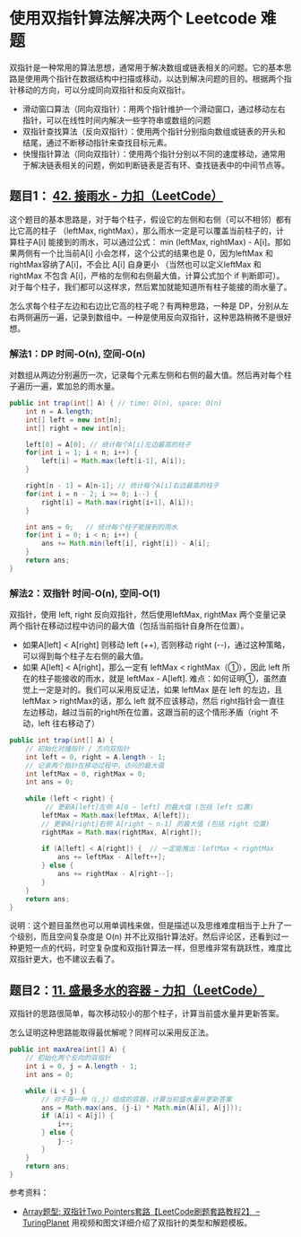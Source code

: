 # 使用双指针算法解决两个 Leetcode 难题



双指针是一种常用的算法思想，通常用于解决数组或链表相关的问题。它的基本思路是使用两个指针在数据结构中扫描或移动，以达到解决问题的目的。根据两个指针移动的方向，可以分成同向双指针和反向双指针。

- 滑动窗口算法（同向双指针）：用两个指针维护一个滑动窗口，通过移动左右指针，可以在线性时间内解决一些字符串或数组的问题
- 双指针查找算法（反向双指针）：使用两个指针分别指向数组或链表的开头和结尾，通过不断移动指针来查找目标元素。
- 快慢指针算法（同向双指针）：使用两个指针分别以不同的速度移动，通常用于解决链表相关的问题，例如判断链表是否有环、查找链表中的中间节点等。



## 题目1： [42. 接雨水 - 力扣（LeetCode）](https://leetcode.cn/problems/trapping-rain-water/)

这个题目的基本思路是，对于每个柱子，假设它的左侧和右侧（可以不相邻）都有比它高的柱子 （leftMax, rightMax），那么雨水一定是可以覆盖当前柱子的，计算柱子A[i] 能接到的雨水，可以通过公式： min (leftMax, rightMax) - A[i]。那如果两侧有一个比当前A[i] 小会怎样，这个公式的结果也是 0，因为leftMax 和 rightMax容纳了A[i]，不会比 A[i] 自身更小 （当然也可以定义leftMax 和 rightMax 不包含 A[i]，严格的左侧和右侧最大值，计算公式加个 if 判断即可）。对于每个柱子，我们都可以这样求，然后累加就能知道所有柱子能接的雨水量了。

怎么求每个柱子左边和右边比它高的柱子呢？有两种思路，一种是 DP，分别从左右两侧遍历一遍，记录到数组中。一种是使用反向双指针，这种思路稍微不是很好想。

### 解法1：DP 时间-O(n), 空间-O(n)

对数组从两边分别遍历一次，记录每个元素左侧和右侧的最大值。然后再对每个柱子遍历一遍，累加总的雨水量。

```java
public int trap(int[] A) { // time: O(n), space: O(n)
    int n = A.length;
    int[] left = new int[n];
    int[] right = new int[n];

    left[0] = A[0]; // 统计每个A[i]左边最高的柱子
    for(int i = 1; i < n; i++) {
        left[i] = Math.max(left[i-1], A[i]);
    }

    right[n - 1] = A[n-1]; // 统计每个A[i]右边最高的柱子
    for(int i = n - 2; i >= 0; i--) {
        right[i] = Math.max(right[i+1], A[i]);
    }

    int ans = 0;   // 统计每个柱子能接到的雨水
    for(int i = 0; i < n; i++) {
        ans += Math.min(left[i], right[i]) - A[i];
    }
    return ans;
}
```

### 解法2：双指针 时间-O(n), 空间-O(1)

双指针，使用 left, right 反向双指针，然后使用leftMax, rightMax 两个变量记录两个指针在移动过程中访问的最大值（包括当前指针自身所在位置）。

- 如果A[left] < A[right] 则移动 left (++), 否则移动 right (--)，通过这种策略，可以得到每个柱子左右侧的最大值。
- 如果 A[left] < A[right]，那么一定有 leftMax < rightMax（①），因此 left 所在的柱子能接收的雨水，就是 leftMax - A[left]. 
  难点：如何证明①，虽然直觉上一定是对的。我们可以采用反证法，如果 leftMax 是在 left 的左边，且leftMax > rightMax的话，那么 left 就不应该移动，然后 right指针会一直往左边移动，越过当前的right所在位置，这跟当前的这个情形矛盾（right 不动，left 往右移动了）

```java
public int trap(int[] A) {
    // 初始化对撞指针 / 方向双指针
    int left = 0, right = A.length - 1;
    // 记录两个指针在移动过程中，访问的最大值
    int leftMax = 0, rightMax = 0;
    int ans = 0;
    
    while (left < right) {
         // 更新A[left]左侧 A[0 ~ left] 的最大值 (包括 left 位置)
        leftMax = Math.max(leftMax, A[left]);
        // 更新A[right]右侧 A[right ~ n-1] 的最大值 (包括 right 位置)
        rightMax = Math.max(rightMax, A[right]); 
        
        if (A[left] < A[right]) {  // 一定能推出：leftMax < rightMax
            ans += leftMax - A[left++];
        } else {
            ans += rightMax - A[right--];
        }
    }
    return ans;
}
```

说明：这个题目虽然也可以用单调栈来做，但是描述以及思维难度相当于上升了一个级别，而且空间复杂度是 O(n) 并不比双指针算法好。然后评论区，还看到过一种更短一点的代码，时空复杂度和双指针算法一样，但思维非常有跳跃性，难度比双指针更大，也不建议去看了。



## 题目2：[11. 盛最多水的容器 - 力扣（LeetCode）](https://leetcode.cn/problems/container-with-most-water/)

双指针的思路很简单，每次移动较小的那个柱子，计算当前盛水量并更新答案。

怎么证明这种思路能取得最优解呢？同样可以采用反正法。

```java
public int maxArea(int[] A) {
    // 初始化两个反向的双指针
    int i = 0, j = A.length - 1;
    int ans = 0;

    while (i < j) {
        // 对于每一种（i,j）组成的容器，计算当前盛水量并更新答案
        ans = Math.max(ans, (j-i) * Math.min(A[i], A[j]));
        if (A[i] < A[j]) {
            i++;
        } else {
            j--;
        }
    }
    return ans;
}
```





参考资料：

- [Array题型: 双指针Two Pointers套路【LeetCode刷题套路教程2】 – TuringPlanet](https://turingplanet.org/2020/05/20/array-two-pointers%e5%a5%97%e8%b7%af%e3%80%90leetcode%e5%88%b7%e9%a2%98%e5%a5%97%e8%b7%af%e6%95%99%e7%a8%8b2%e3%80%91/)  用视频和图文详细介绍了双指针的类型和解题模板。







